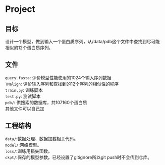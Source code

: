 # Project  

## 目标  
设计一个模型，做到输入一个蛋白质序列，从/data/pdb这个文件中查找到尽可能相似的12个蛋白质序列。  


## 文件  
`query.fasta`: 评价模型性能使用的1024个输入序列数据  
`TMalign`: 评价输入序列和查找到的12个序列的相似性的程序    
`train.py`: 训练脚本  
`test.py`: 测试脚本  
`pdb/`: 供搜索的数据库，共107160个蛋白质  
其他文件可以自己加

## 工程结构  
`data/`:数据处理、数据加载相关代码。  
`model/`:网络模型。  
`loss/`:训练用损失函数。  
`ckpt/`:保存的模型参数。已经设置了gitignore所以git push时不会传到仓库。  
